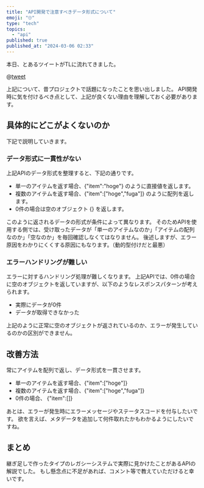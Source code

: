 ```yaml
---
title: "API開発で注意すべきデータ形式について"
emoji: "🙄"
type: "tech"
topics:
  - "api"
published: true
published_at: "2024-03-06 02:33"
---
```


本日、とあるツイートがTLに流れてきました。

@[tweet](https://twitter.com/irof/status/1764974657210601893)

上記について、昔プロジェクトで話題になったことを思い出しました。
API開発時に気を付けるべき点として、上記が良くない理由を理解しておく必要があります。

## 具体的にどこがよくないのか
下記で説明していきます。

### データ形式に一貫性がない
上記APIのデータ形式を整理すると、下記の通りです。

- 単一のアイテムを返す場合、{"item":"hoge"} のように直接値を返します。
- 複数のアイテムを返す場合、{"item":["hoge","fuga"]} のように配列を返します。
- 0件の場合は空のオブジェクト {} を返します。

このように返されるデータの形式が条件によって異なります。
そのためAPIを使用する側では、受け取ったデータが「単一のアイテムなのか」「アイテムの配列なのか」「空なのか」を毎回確認しなくてはなりません。
後述しますが、エラー原因をわかりにくくする原因にもなります。（動的型付けだと最悪）

### エラーハンドリングが難しい

エラーに対するハンドリング処理が難しくなります。
上記APIでは、0件の場合に空のオブジェクトを返していますが、以下のようなレスポンスパターンが考えられます。

- 実際にデータが0件
- データが取得できなかった

上記のように正常に空のオブジェクトが返されているのか、エラーが発生しているのかの区別ができません。

## 改善方法
常にアイテムを配列で返し、データ形式を一貫させます。
- 単一のアイテムを返す場合、{"item":["hoge"]} 
- 複数のアイテムを返す場合、{"item":["hoge","fuga"]} 
- 0件の場合、 {"item":[]} 

あとは、エラーが発生時にエラーメッセージやステータスコードを付与したいです。
欲を言えば、メタデータを追加して何件取れたかもわかるようにしたいですね。

## まとめ

継ぎ足しで作ったタイプのレガシーシステムで実際に見かけたことがあるAPIの解説でした。
もし懸念点に不足があれば、コメント等で教えていただけると幸いです。